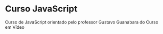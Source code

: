 # Curso JavaScript
 Curso de JavaScript orientado pelo professor Gustavo Guanabara do Curso em Vídeo

